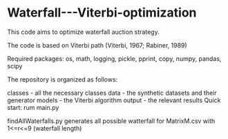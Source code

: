 # Waterfall---Viterbi-optimization
 
This code aims to optimize waterfall auction strategy.

The code is based on Viterbi path (Viterbi, 1967; Rabiner, 1989)

Required packages: os, math, logging, pickle, pprint, copy, numpy, pandas, scipy

The repository is organized as follows:

classes - all the necessary classes
data - the synthetic datasets and their generator
models - the Viterbi algorithm
output - the relevant results
Quick start: rum main.py

findAllWaterfalls.py generates all possible watterfall for MatrixM.csv with 1<=r<=9 (waterfall length)
